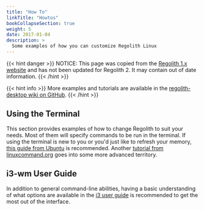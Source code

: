 ```yaml
---
title: "How To"
linkTitle: "Howtos"
bookCollapseSection: true
weight: 5
date: 2017-01-04
description: >
  Some examples of how you can customize Regolith Linux
---
```

{{< hint danger >}}
NOTICE: This page was copied from the [Regolith 1.x website](https://regolith-linux.org) and has not been updated for Regolith 2.  It may contain out of date information.
{{< /hint >}}

{{< hint info >}}
More examples and tutorials are available in the [regolith-desktop wiki on GitHub](https://github.com/search?q=org%3Aregolith-linux&type=Wikis&in:HowTo).
{{< /hint >}}

## Using the Terminal

This section provides examples of how to change Regolith to suit your needs. Most of them will specify commands to be run in the terminal. If using the terminal is new to you or you'd just like to refresh your memory, [this guide from Ubuntu](https://tutorials.ubuntu.com/tutorial/command-line-for-beginners#0) is recommended. Another [tutorial from linuxcommand.org](http://linuxcommand.org/lc3_learning_the_shell.php) goes into some more advanced territory.

## i3-wm User Guide

In addition to general command-line abilities, having a basic understanding of what options are available in the [i3 user guide](https://i3wm.org/docs/userguide.html) is recommended to get the most out of the interface.
